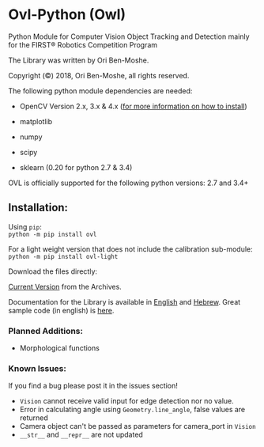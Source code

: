 # Ovl-Python (Owl)
Python Module for Computer Vision Object Tracking and Detection mainly for the FIRST® Robotics Competition Program

The Library was written by Ori Ben-Moshe.

Copyright (©) 2018, Ori Ben-Moshe, all rights reserved.

The following python module dependencies are needed:

  - OpenCV Version 2.x, 3.x & 4.x ([for more information on how to install](https://github.com/1937Elysium/Ovl-Python/blob/master/Installing%20Opencv.md))
  
  - matplotlib
  
  - numpy
  
  - scipy
  
  - sklearn (0.20 for python 2.7 & 3.4)
 

OVL is officially supported for the following python versions: 2.7 and 3.4+

## Installation:

Using `pip`:
</br>
`python -m pip install ovl`

For a light weight version that does not include the calibration sub-module:
</br>
`python -m pip install ovl-light`

Download the files directly:

[Current Version](https://github.com/1937Elysium/Ovl-Python/tree/master/Archives/Current%20Release) from the Archives.

Documentation for the Library is available in [English](https://github.com/1937Elysium/Ovl-Python/tree/master/English) and [Hebrew](https://github.com/1937Elysium/Ovl-Python/blob/master/Hebrew/Introduction.md).
Great sample code (in english) is [here](https://github.com/1937Elysium/Ovl-Python/blob/master/English/ovl/Vision/Constructer%20(__init__).md).

### Planned Additions:
- Morphological functions

### Known Issues:
If you find a bug please post it in the issues section!
 -  `Vision` cannot receive valid input for edge detection nor no value.
 - Error in calculating angle using `Geometry.line_angle`, false values are returned
 - Camera object can't be passed as parameters for camera_port in `Vision`
 - `__str__` and `__repr__` are not updated
